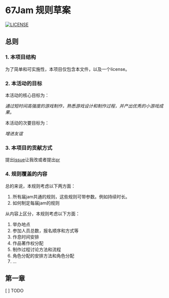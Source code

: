 # 67Jam 规则草案

[![LICENSE](https://img.shields.io/badge/license-Anti%20996-blue.svg?style=flat-square)](https://github.com/996icu/996.ICU/blob/master/LICENSE)

## 总则

### 1. 本项目结构

为了简单和可实施性，本项目仅包含本文件，以及一个license。

### 2. 本活动的目标

本活动的核心目标为：

*通过短时间高强度的游戏制作，熟悉游戏设计和制作过程，并产出优秀的小游戏成果。*

本活动的次要目标为：

*增进友谊*

### 3. 本项目的贡献方式

提出[issue](https://github.com/Nalleyer/67JamRule/issues)让我改或者提出[pr](https://github.com/Nalleyer/67JamRule/pulls)

### 4. 规则覆盖的内容

总的来说，本规则考虑以下两方面：

1. 所有届jam共通的规则，这些规则可带参数。例如持续时长。
1. 如何制定每届jam的规则

从内容上区分，本规则考虑以下方面：

1. 举办地点
1. 参加人员总数，报名顺序和方式等
1. 作息时间安排
1. 作品著作权分配
1. 制作过程讨论方法和流程
1. 角色分配的安排方法和角色分配
1. ...

## 第一章

[ ] TODO
